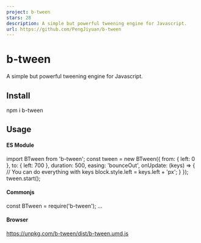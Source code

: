 ```yaml
---
project: b-tween
stars: 28
description: A simple but powerful tweening engine for Javascript.
url: https://github.com/PengJiyuan/b-tween
---
```


b-tween
=======

A simple but powerful tweening engine for Javascript.

Install
-------

npm i b-tween

Usage
-----

#### ES Module

import BTween from 'b-tween';
const tween \= new BTween({
  from: {
    left: 0
  },
  to: {
    left: 700
  },
  duration: 500,
  easing: 'bounceOut',
  onUpdate: (keys) \=> {
    // You can do everything with keys
    block.style.left \= keys.left + 'px';
  }
});
tween.start();

#### Commonjs

const BTween \= require('b-tween');
...

#### Browser

https://unpkg.com/b-tween/dist/b-tween.umd.js

<script src\="https://unpkg.com/b-tween/dist/b-tween.umd.js"\></script\>
<script\>
  const tween \= new BTween({
    ...
  });
  tween.start();
</script\>

Api
---

### new Tween(options)

#### options.from (object)

#### options.to (object)

#### options.duration (number)

#### options.delay (number)

#### options.easing (string)

-   linear
-   quadIn
-   quadOut
-   quadInOut
-   cubicIn
-   cubicOut
-   cubicInOut
-   quartIn
-   quartOut
-   quartInOut
-   quintIn
-   quintOut
-   quintInOut
-   sineIn
-   sineOut
-   sineInOut
-   bounceIn
-   bounceOut
-   bounceInOut

#### options.onStart ( function(keys) {} )

#### options.onUpdate ( function(keys) {} )

#### options.onFinish ( function(keys) {} )

### Start Animation

const tween \= new Btween({...});
tween.start();

LICENSE
-------

MIT © PengJiyuan
